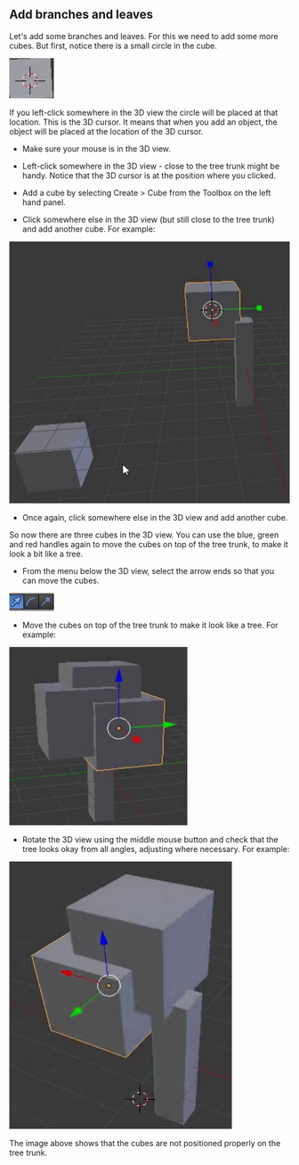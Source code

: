 ## Add branches and leaves

Let's add some branches and leaves. For this we need to add some more cubes. But first, notice there is a small circle in the cube.

![3D cursor](images/blender-3d-cursor.png)

If you left-click somewhere in the 3D view the circle will be placed at that location. This is the 3D cursor. It means that when you add an object, the object will be placed at the location of the 3D cursor.

+ Make sure your mouse is in the 3D view.

+ Left-click somewhere in the 3D view - close to the tree trunk might be handy. Notice that the 3D cursor is at the position where you clicked.

+ Add a cube by selecting Create > Cube from the Toolbox on the left hand panel.

+ Click somewhere else in the 3D view (but still close to the tree trunk) and add another cube. For example:

![Blender 2 cubes](images/blender-2-cubes.png)

+ Once again, click somewhere else in the 3D view and add another cube.

So now there are three cubes in the 3D view. You can use the blue, green and red handles again to move the cubes on top of the tree trunk, to make it look a bit like a tree.

+ From the menu below the 3D view, select the arrow ends so that you can move the cubes.

![Handles](images/blender-handles-menu-1.png)

+ Move the cubes on top of the tree trunk to make it look like a tree. For example:

![Blender tree](images/blender-tree-1.png)

+ Rotate the 3D view using the middle mouse button and check that the tree looks okay from all angles, adjusting where necessary. For example:

![Blender tree](images/blender-tree-2.png)

The image above shows that the cubes are not positioned properly on the tree trunk.
